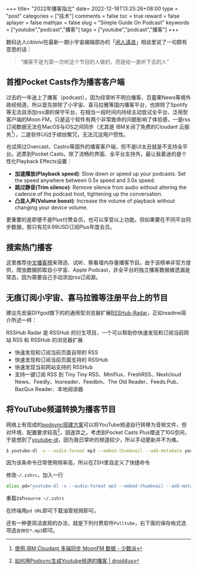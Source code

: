 +++
title= "2022年播客指北"
date= 2022-12-18T13:25:26+08:00
type = "post"
categories = ["技术"]
comments = false
toc = true
reward = false
aplayer = false
mathjax = false
slug = "Simple Guide On Podcast"
keywords = ["youtube","podcast","播客"]
tags = ["youtube","podcast","播客"]
+++

数码达人cibivivi在最新一期小宇宙编辑部办的「[闲人请进](https://www.xiaoyuzhoufm.com/podcast/6128c5755654912f99966a32)」相谈里说了一句颇有意思的话：

>“播客不是为第一次听这个节目的人做的，而是给一直听下去的人”

<!--more-->

## 首推Pocket Casts作为播客客户端

过去的一年迷上了播客（podcast），因为经常听不明白播客、百靈果News等境外政经频道，所以首先排除了小宇宙、喜马拉雅等国内播客平台，也排除了Spotify等无法自添加rss源的保守平台，在相当一段时间内持续主动尝试全平台、泛用型客户端的Moon FM，只是这个软件有两个非常致命的问题影响了体验感，一是rss订阅数据无法在MacOS与iOS之间同步（尤其是 IBM关闭了免费的Cloudant 云服务[^1]），二是软件UI过于缤纷繁冗，无法沉淀用户惯性。

也试用过Overcast、Castro等国外的播客客户端，但不是UI太丑就是不支持全平台。逃票到Pocket Casts，除了流畅的界面、全平台支持外，最让我着迷的是个性化Playback Effects设置：

- **加速播放(Playback speed)**: Slow down or speed up your podcasts. Set the speed anywhere between 0.5x speed and 3.0x speed.
- **跳过静音(Trim silence)**: Remove silence from audio without altering the cadence of the podcast host, tightening up the conversation.
- **凸显人声(Volume boost)**: Increase the volume of playback without changing your device volume.

更重要的是即便不是Plus付费会员，也可以享受以上功能。但如果要在不同平台同步数据，那只有花9.99USD订阅Plus年度会员。

## 搜索热门播客

这里推荐[中文播客榜](https://xyzrank.com/#/)来筛选、试听、察看墙内存量播客节目。由于该榜单非官方提供，爬虫数据抓取自小宇宙、Apple Podcast，非全平台的独立播客数据被遗漏是常态，因为需要自己手动添加rss订阅源。

## 无痕订阅小宇宙、喜马拉雅等注册平台上的节目

建议先安装DIYgod旗下的的通用型浏览器扩展[RSSHub-Radar](https://github.com/DIYgod/RSSHub-Radar)，正如readme简介所述一样：

RSSHub Radar 是 RSSHub 的衍生项目，一个可以帮助你快速发现和订阅当前网站 RSS 和 RSSHub 的浏览器扩展

- 快速发现和订阅当前页面自带的 RSS
- 快速发现和订阅当前页面支持的 RSSHub
- 快速发现当前网站支持的 RSSHub
- 支持一键订阅 RSS 到 Tiny Tiny RSS、Miniflux、FreshRSS、Nextcloud News、Feedly、Inoreader、Feedbin、The Old Reader、Feeds.Pub、BazQux Reader、本地阅读器


## 将YouTube频道转换为播客节目

网络上有现成的[podsync搭建方案](https://github.com/mxpv/podsync)可以将YouTube频道自行转移为音频文件，但对环境、配置要求较高[^2]，因遂弃之。考虑到Pocket Casts Plus赠送了10G空间，于是想到了[youtube-dl](https://github.com/ytdl-org/youtube-dl)，因为我日常听的频道较少，所以手动更新并不为难。

```bash
$ youtube-dl -x --audio-format mp3 --embed-thumbnail --add-metadata youtube-URL
```

因为该条命令日常使用频率高，所以在ZSH里自定义了快捷命令

修改`~/.zshrc`，加入一行

```bash
alias pd="youtube-dl -x --audio-format mp3 --embed-thumbnail --add-metadata"
```

重载zsh`source ~/.zshrc`

在终端用`pd URL`即可下载油管视频即可。

还有一种更简洁直观的办法，就是下列付费软件`Pulltube`，右下面的保存格式选项选`音频仅*.mp3`即可。


[^1]: [使用 IBM Cloudant 多端同步 MoonFM 数据 - 少数派](https://sspai.com/post/58297)
[^2]: [如何用Podsync生成Youtube频道的播客 | droid4us](https://droid4.us/generate-youtube-rss-by-podsync/)